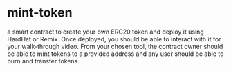 # mint-token
 a smart contract to create your own ERC20 token and deploy it using HardHat or Remix. Once deployed, you should be able to interact with it for your walk-through video. From your chosen tool, the contract owner should be able to mint tokens to a provided address and any user should be able to burn and transfer tokens.
